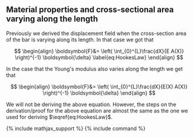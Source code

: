 ##  Material properties and cross-sectional area varying along the length

Previously we derived the displacement field when the cross-section area of the bar is varying along its length. In that case we got that



$$
\begin{align}
\boldsymbol{F}&=
\left(
\int_{0}^{L}\frac{dX}{E A(X)}
\right)^{-1}
\boldsymbol{\delta}
\label{eq:HookesLaw}
\end{align}
$$

In the case that the Young's modulus also varies along the length we get that  

$$
\begin{align}
\boldsymbol{F}&=
\left(
\int_{0}^{L}\frac{dX}{E(X) A(X)}
\right)^{-1}
\boldsymbol{\delta}
\end{align}
$$

We will not be deriving the above equation. However, the steps on the derivation/proof for the above equation are almost the same as the one we used for deriving $\eqref{eq:HookesLaw}$.  


{% include mathjax_support %}
{% include command %}
